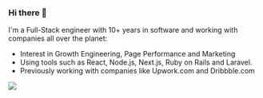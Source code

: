 ### Hi there 👋 

I'm a Full-Stack engineer with 10+ years in software and working with companies all over the planet:

- Interest in Growth Engineering, Page Performance and Marketing
- Using tools such as React, Node.js, Next.js, Ruby on Rails and Laravel.
- Previously working with companies like Upwork.com and Dribbble.com

![](https://komarev.com/ghpvc/?username=zavjs)
